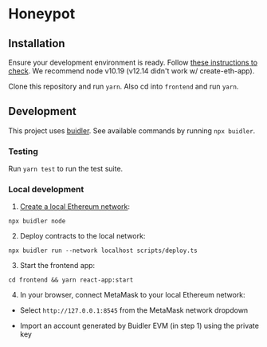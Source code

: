 # Honeypot

## Installation

Ensure your development environment is ready. Follow [these instructions to check](https://buidler.dev/tutorial/setting-up-the-environment.html). We recommend node v10.19 (v12.14 didn't work w/ create-eth-app).

Clone this repository and run `yarn`. Also cd into `frontend` and run `yarn`.

## Development

This project uses [buidler](https://buidler.dev/). See available commands by running `npx buidler`.

### Testing

Run `yarn test` to run the test suite.

### Local development

1. [Create a local Ethereum network](https://buidler.dev/buidler-evm/):

`npx buidler node`

2. Deploy contracts to the local network:

`npx buidler run --network localhost scripts/deploy.ts`

3. Start the frontend app:

`cd frontend && yarn react-app:start`

4. In your browser, connect MetaMask to your local Ethereum network:

- Select `http://127.0.0.1:8545` from the MetaMask network dropdown

- Import an account generated by Buidler EVM (in step 1) using the private key

